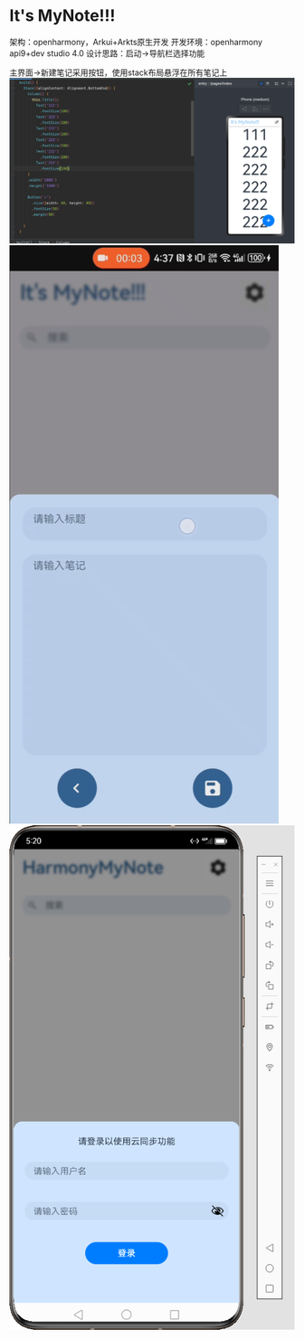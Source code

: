 # It's MyNote!!!
架构：openharmony，Arkui+Arkts原生开发
开发环境：openharmony api9+dev studio 4.0
设计思路：启动->导航栏选择功能


主界面->新建笔记采用按钮，使用stack布局悬浮在所有笔记上
![](/recap/app/attachments/Pastedimage20241206094823.png)
![](/recap/app/attachments/Pastedimage20241219140533.png)
![](/recap/app/attachments/Pastedimage20241220012208.png)